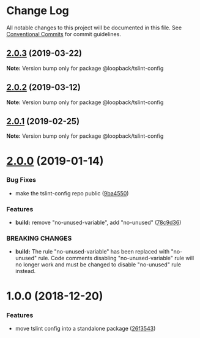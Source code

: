 # Change Log

All notable changes to this project will be documented in this file.
See [Conventional Commits](https://conventionalcommits.org) for commit guidelines.

## [2.0.3](https://github.com/strongloop/loopback-next/compare/@loopback/tslint-config@2.0.2...@loopback/tslint-config@2.0.3) (2019-03-22)

**Note:** Version bump only for package @loopback/tslint-config





## [2.0.2](https://github.com/strongloop/loopback-next/compare/@loopback/tslint-config@2.0.1...@loopback/tslint-config@2.0.2) (2019-03-12)

**Note:** Version bump only for package @loopback/tslint-config





## [2.0.1](https://github.com/strongloop/loopback-next/compare/@loopback/tslint-config@2.0.0...@loopback/tslint-config@2.0.1) (2019-02-25)

**Note:** Version bump only for package @loopback/tslint-config





# [2.0.0](https://github.com/strongloop/loopback-next/compare/@loopback/tslint-config@1.0.0...@loopback/tslint-config@2.0.0) (2019-01-14)


### Bug Fixes

* make the tslint-config repo public ([9ba4550](https://github.com/strongloop/loopback-next/commit/9ba4550))


### Features

* **build:** remove "no-unused-variable", add "no-unused" ([78c9d36](https://github.com/strongloop/loopback-next/commit/78c9d36))


### BREAKING CHANGES

* **build:** The rule "no-unused-variable" has been replaced with
"no-unused" rule. Code comments disabling "no-unused-variable" rule will
no longer work and must be changed to disable "no-unused" rule instead.





# 1.0.0 (2018-12-20)


### Features

* move tslint config into a standalone package ([26f3543](https://github.com/strongloop/loopback-next/commit/26f3543))
